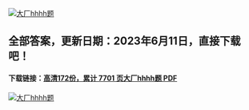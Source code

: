 [![大厂hhhh题](https://www.souyunku.com/wp-content/uploads/weixin/githup-weixin-2.png)]()


## 全部答案，更新日期：2023年6月11日，直接下载吧！

#### 下载链接：[高清172份，累计 7701 页大厂hhhh题  PDF](https://gitee.com/souyunku/DevBooks/blob/master/docs/index.md)

[![大厂hhhh题](https://www.souyunku.com/wp-content/uploads/weixin/mst.png "大厂hhhh题")](https://www.souyunku.com/wp-content/uploads/weixin/githup-weixin.png "大厂hhhh题")

